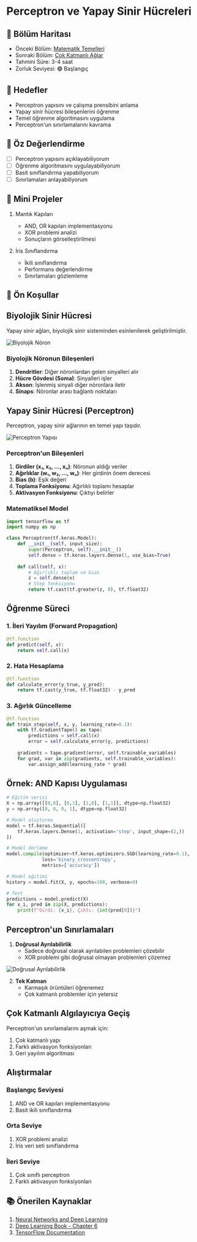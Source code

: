 # Perceptron ve Yapay Sinir Hücreleri

## 📍 Bölüm Haritası
- Önceki Bölüm: [Matematik Temelleri](../01-Temel-Kavramlar/03-Matematik-Temelleri.md)
- Sonraki Bölüm: [Çok Katmanlı Ağlar](02-Cok-Katmanli-Aglar.md)
- Tahmini Süre: 3-4 saat
- Zorluk Seviyesi: 🟢 Başlangıç

## 🎯 Hedefler
- Perceptron yapısını ve çalışma prensibini anlama
- Yapay sinir hücresi bileşenlerini öğrenme
- Temel öğrenme algoritmasını uygulama
- Perceptron'un sınırlamalarını kavrama

## 🎯 Öz Değerlendirme
- [ ] Perceptron yapısını açıklayabiliyorum
- [ ] Öğrenme algoritmasını uygulayabiliyorum
- [ ] Basit sınıflandırma yapabiliyorum
- [ ] Sınırlamaları anlayabiliyorum

## 🚀 Mini Projeler
1. Mantık Kapıları
   - AND, OR kapıları implementasyonu
   - XOR problemi analizi
   - Sonuçların görselleştirilmesi

2. İris Sınıflandırma
   - İkili sınıflandırma
   - Performans değerlendirme
   - Sınırlamaları gözlemleme

## 📑 Ön Koşullar

## Biyolojik Sinir Hücresi

Yapay sinir ağları, biyolojik sinir sisteminden esinlenilerek geliştirilmiştir.

![Biyolojik Nöron](https://upload.wikimedia.org/wikipedia/commons/thumb/b/b5/Neuron.svg/1200px-Neuron.svg.png)

### Biyolojik Nöronun Bileşenleri
1. **Dendritler**: Diğer nöronlardan gelen sinyalleri alır
2. **Hücre Gövdesi (Soma)**: Sinyalleri işler
3. **Akson**: İşlenmiş sinyali diğer nöronlara iletir
4. **Sinaps**: Nöronlar arası bağlantı noktaları

## Yapay Sinir Hücresi (Perceptron)

Perceptron, yapay sinir ağlarının en temel yapı taşıdır.

![Perceptron Yapısı](https://upload.wikimedia.org/wikipedia/commons/thumb/8/8c/Perceptron_moj.png/1200px-Perceptron_moj.png)

### Perceptron'un Bileşenleri
1. **Girdiler (x₁, x₂, ..., xₙ)**: Nöronun aldığı veriler
2. **Ağırlıklar (w₁, w₂, ..., wₙ)**: Her girdinin önem derecesi
3. **Bias (b)**: Eşik değeri
4. **Toplama Fonksiyonu**: Ağırlıklı toplamı hesaplar
5. **Aktivasyon Fonksiyonu**: Çıktıyı belirler

### Matematiksel Model
```python
import tensorflow as tf
import numpy as np

class Perceptron(tf.keras.Model):
    def __init__(self, input_size):
        super(Perceptron, self).__init__()
        self.dense = tf.keras.layers.Dense(1, use_bias=True)
        
    def call(self, x):
        # Ağırlıklı toplam ve bias
        z = self.dense(x)
        # Step fonksiyonu
        return tf.cast(tf.greater(z, 0), tf.float32)
```

## Öğrenme Süreci

### 1. İleri Yayılım (Forward Propagation)
```python
@tf.function
def predict(self, x):
    return self.call(x)
```

### 2. Hata Hesaplama
```python
@tf.function
def calculate_error(y_true, y_pred):
    return tf.cast(y_true, tf.float32) - y_pred
```

### 3. Ağırlık Güncelleme
```python
@tf.function
def train_step(self, x, y, learning_rate=0.1):
    with tf.GradientTape() as tape:
        predictions = self.call(x)
        error = self.calculate_error(y, predictions)
    
    gradients = tape.gradient(error, self.trainable_variables)
    for grad, var in zip(gradients, self.trainable_variables):
        var.assign_add(learning_rate * grad)
```

## Örnek: AND Kapısı Uygulaması

```python
# Eğitim verisi
X = np.array([[0,0], [0,1], [1,0], [1,1]], dtype=np.float32)
y = np.array([0, 0, 0, 1], dtype=np.float32)

# Model oluşturma
model = tf.keras.Sequential([
    tf.keras.layers.Dense(1, activation='step', input_shape=(2,))
])

# Model derleme
model.compile(optimizer=tf.keras.optimizers.SGD(learning_rate=0.1),
             loss='binary_crossentropy',
             metrics=['accuracy'])

# Model eğitimi
history = model.fit(X, y, epochs=100, verbose=0)

# Test
predictions = model.predict(X)
for x_i, pred in zip(X, predictions):
    print(f"Girdi: {x_i}, Çıktı: {int(pred[0])}")
```

## Perceptron'un Sınırlamaları

1. **Doğrusal Ayrılabilirlik**
   - Sadece doğrusal olarak ayrılabilen problemleri çözebilir
   - XOR problemi gibi doğrusal olmayan problemleri çözemez

![Doğrusal Ayrılabilirlik](https://upload.wikimedia.org/wikipedia/commons/thumb/0/00/Linearly_separable_data.png/1200px-Linearly_separable_data.png)

2. **Tek Katman**
   - Karmaşık örüntüleri öğrenemez
   - Çok katmanlı problemler için yetersiz

## Çok Katmanlı Algılayıcıya Geçiş

Perceptron'un sınırlamalarını aşmak için:
1. Çok katmanlı yapı
2. Farklı aktivasyon fonksiyonları
3. Geri yayılım algoritması

## Alıştırmalar

### Başlangıç Seviyesi
1. AND ve OR kapıları implementasyonu
2. Basit ikili sınıflandırma

### Orta Seviye
1. XOR problemi analizi
2. İris veri seti sınıflandırma

### İleri Seviye
1. Çok sınıflı perceptron
2. Farklı aktivasyon fonksiyonları

## 📚 Önerilen Kaynaklar
1. [Neural Networks and Deep Learning](http://neuralnetworksanddeeplearning.com/)
2. [Deep Learning Book - Chapter 6](https://www.deeplearningbook.org/contents/mlp.html)
3. [TensorFlow Documentation](https://www.tensorflow.org/guide/keras/custom_layers_and_models) 